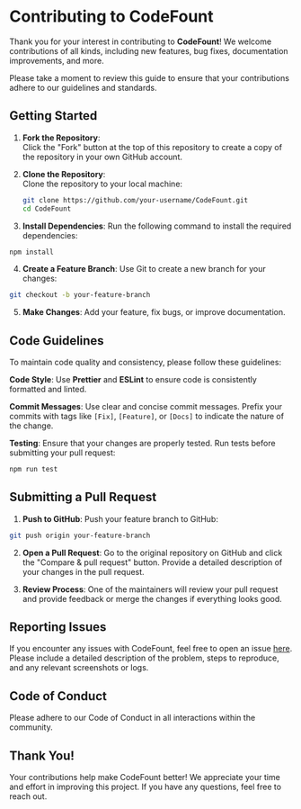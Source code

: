 # Contributing to CodeFount

Thank you for your interest in contributing to **CodeFount**! We welcome contributions of all kinds, including new features, bug fixes, documentation improvements, and more.

Please take a moment to review this guide to ensure that your contributions adhere to our guidelines and standards.

## Getting Started

1. **Fork the Repository**:  
   Click the "Fork" button at the top of this repository to create a copy of the repository in your own GitHub account.

2. **Clone the Repository**:  
   Clone the repository to your local machine:
   ```bash
   git clone https://github.com/your-username/CodeFount.git
   cd CodeFount
   ```

3. **Install Dependencies**:
Run the following command to install the required dependencies:
```bash
npm install
```

4. **Create a Feature Branch**:
Use Git to create a new branch for your changes:
```bash
git checkout -b your-feature-branch
```

5. **Make Changes**:
Add your feature, fix bugs, or improve documentation.

## Code Guidelines

To maintain code quality and consistency, please follow these guidelines:

**Code Style**:
Use **Prettier** and **ESLint** to ensure code is consistently formatted and linted.

**Commit Messages**:
Use clear and concise commit messages. Prefix your commits with tags like ```[Fix]```, ```[Feature]```, or ```[Docs]``` to indicate the nature of the change.

**Testing**:
Ensure that your changes are properly tested. Run tests before submitting your pull request:
```bash
npm run test
```

## Submitting a Pull Request

1. **Push to GitHub**:
Push your feature branch to GitHub:
```bash
git push origin your-feature-branch
```

2. **Open a Pull Request**:
Go to the original repository on GitHub and click the "Compare & pull request" button.
Provide a detailed description of your changes in the pull request.


3. **Review Process**:
One of the maintainers will review your pull request and provide feedback or merge the changes if everything looks good.



## Reporting Issues

If you encounter any issues with CodeFount, feel free to open an issue [here](https://github.com/ArhanAnsari/CodeFount/issues).
Please include a detailed description of the problem, steps to reproduce, and any relevant screenshots or logs.

## Code of Conduct

Please adhere to our Code of Conduct in all interactions within the community.

## Thank You!

Your contributions help make CodeFount better! We appreciate your time and effort in improving this project. If you have any questions, feel free to reach out.
